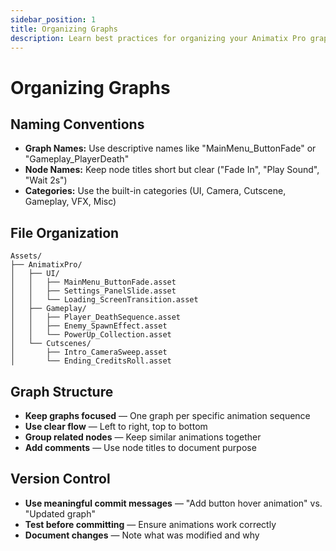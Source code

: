 ```yaml
---
sidebar_position: 1
title: Organizing Graphs
description: Learn best practices for organizing your Animatix Pro graphs and assets.
---
```


# Organizing Graphs

## Naming Conventions
- **Graph Names:** Use descriptive names like "MainMenu_ButtonFade" or "Gameplay_PlayerDeath"
- **Node Names:** Keep node titles short but clear ("Fade In", "Play Sound", "Wait 2s")
- **Categories:** Use the built-in categories (UI, Camera, Cutscene, Gameplay, VFX, Misc)

## File Organization
```
Assets/
├── AnimatixPro/
│   ├── UI/
│   │   ├── MainMenu_ButtonFade.asset
│   │   ├── Settings_PanelSlide.asset
│   │   └── Loading_ScreenTransition.asset
│   ├── Gameplay/
│   │   ├── Player_DeathSequence.asset
│   │   ├── Enemy_SpawnEffect.asset
│   │   └── PowerUp_Collection.asset
│   └── Cutscenes/
│       ├── Intro_CameraSweep.asset
│       └── Ending_CreditsRoll.asset
```

## Graph Structure
- **Keep graphs focused** — One graph per specific animation sequence
- **Use clear flow** — Left to right, top to bottom
- **Group related nodes** — Keep similar animations together
- **Add comments** — Use node titles to document purpose

## Version Control
- **Use meaningful commit messages** — "Add button hover animation" vs. "Updated graph"
- **Test before committing** — Ensure animations work correctly
- **Document changes** — Note what was modified and why
